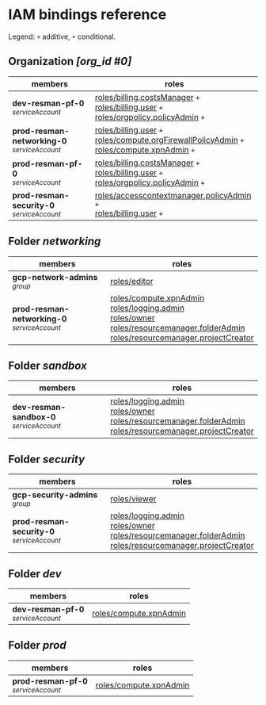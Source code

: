 # IAM bindings reference

Legend: <code>+</code> additive, <code>•</code> conditional.

## Organization <i>[org_id #0]</i>

| members | roles |
|---|---|
|<b>dev-resman-pf-0</b><br><small><i>serviceAccount</i></small>|[roles/billing.costsManager](https://cloud.google.com/iam/docs/understanding-roles#billing.costsManager) <code>+</code><br>[roles/billing.user](https://cloud.google.com/iam/docs/understanding-roles#billing.user) <code>+</code><br>[roles/orgpolicy.policyAdmin](https://cloud.google.com/iam/docs/understanding-roles#orgpolicy.policyAdmin) <code>+</code>|
|<b>prod-resman-networking-0</b><br><small><i>serviceAccount</i></small>|[roles/billing.user](https://cloud.google.com/iam/docs/understanding-roles#billing.user) <code>+</code><br>[roles/compute.orgFirewallPolicyAdmin](https://cloud.google.com/iam/docs/understanding-roles#compute.orgFirewallPolicyAdmin) <code>+</code><br>[roles/compute.xpnAdmin](https://cloud.google.com/iam/docs/understanding-roles#compute.xpnAdmin) <code>+</code>|
|<b>prod-resman-pf-0</b><br><small><i>serviceAccount</i></small>|[roles/billing.costsManager](https://cloud.google.com/iam/docs/understanding-roles#billing.costsManager) <code>+</code><br>[roles/billing.user](https://cloud.google.com/iam/docs/understanding-roles#billing.user) <code>+</code><br>[roles/orgpolicy.policyAdmin](https://cloud.google.com/iam/docs/understanding-roles#orgpolicy.policyAdmin) <code>+</code>|
|<b>prod-resman-security-0</b><br><small><i>serviceAccount</i></small>|[roles/accesscontextmanager.policyAdmin](https://cloud.google.com/iam/docs/understanding-roles#accesscontextmanager.policyAdmin) <code>+</code><br>[roles/billing.user](https://cloud.google.com/iam/docs/understanding-roles#billing.user) <code>+</code>|

## Folder <i>networking</i>

| members | roles |
|---|---|
|<b>gcp-network-admins</b><br><small><i>group</i></small>|[roles/editor](https://cloud.google.com/iam/docs/understanding-roles#editor) |
|<b>prod-resman-networking-0</b><br><small><i>serviceAccount</i></small>|[roles/compute.xpnAdmin](https://cloud.google.com/iam/docs/understanding-roles#compute.xpnAdmin) <br>[roles/logging.admin](https://cloud.google.com/iam/docs/understanding-roles#logging.admin) <br>[roles/owner](https://cloud.google.com/iam/docs/understanding-roles#owner) <br>[roles/resourcemanager.folderAdmin](https://cloud.google.com/iam/docs/understanding-roles#resourcemanager.folderAdmin) <br>[roles/resourcemanager.projectCreator](https://cloud.google.com/iam/docs/understanding-roles#resourcemanager.projectCreator) |

## Folder <i>sandbox</i>

| members | roles |
|---|---|
|<b>dev-resman-sandbox-0</b><br><small><i>serviceAccount</i></small>|[roles/logging.admin](https://cloud.google.com/iam/docs/understanding-roles#logging.admin) <br>[roles/owner](https://cloud.google.com/iam/docs/understanding-roles#owner) <br>[roles/resourcemanager.folderAdmin](https://cloud.google.com/iam/docs/understanding-roles#resourcemanager.folderAdmin) <br>[roles/resourcemanager.projectCreator](https://cloud.google.com/iam/docs/understanding-roles#resourcemanager.projectCreator) |

## Folder <i>security</i>

| members | roles |
|---|---|
|<b>gcp-security-admins</b><br><small><i>group</i></small>|[roles/viewer](https://cloud.google.com/iam/docs/understanding-roles#viewer) |
|<b>prod-resman-security-0</b><br><small><i>serviceAccount</i></small>|[roles/logging.admin](https://cloud.google.com/iam/docs/understanding-roles#logging.admin) <br>[roles/owner](https://cloud.google.com/iam/docs/understanding-roles#owner) <br>[roles/resourcemanager.folderAdmin](https://cloud.google.com/iam/docs/understanding-roles#resourcemanager.folderAdmin) <br>[roles/resourcemanager.projectCreator](https://cloud.google.com/iam/docs/understanding-roles#resourcemanager.projectCreator) |

## Folder <i>dev</i>

| members | roles |
|---|---|
|<b>dev-resman-pf-0</b><br><small><i>serviceAccount</i></small>|[roles/compute.xpnAdmin](https://cloud.google.com/iam/docs/understanding-roles#compute.xpnAdmin) |

## Folder <i>prod</i>

| members | roles |
|---|---|
|<b>prod-resman-pf-0</b><br><small><i>serviceAccount</i></small>|[roles/compute.xpnAdmin](https://cloud.google.com/iam/docs/understanding-roles#compute.xpnAdmin) |
